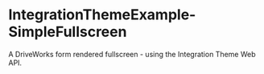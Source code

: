# IntegrationThemeExample-SimpleFullscreen
A DriveWorks form rendered fullscreen - using the Integration Theme Web API.
